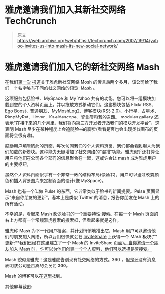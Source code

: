 # 雅虎邀请我们加入其新社交网络 TechCrunch

> 原文：<https://web.archive.org/web/https://techcrunch.com/2007/09/14/yahoo-invites-us-into-mash-its-new-social-network/>

# 雅虎邀请我们加入它的新社交网络 Mash

在我们[第一次](https://web.archive.org/web/20230125004845/http://techcrunch.com/2007/07/08/mosh-yahoos-new-social-network-initiative/) [报道](https://web.archive.org/web/20230125004845/http://techcrunch.com/2007/07/09/screen-shot-of-yahoo-mosh-plus-nokia-has-a-mosh-too/)关于雅虎新社交网络 Mosh 的传言后两个多月，该公司给了我们一个名字略有不同的社交网络的预览: [Mash](https://web.archive.org/web/20230125004845/http://mash.yahoo.com/) 。

这项服务包括脸书、MySpace 和 My Yahoo 共有的功能。您可以将一组模块加载到您的个人资料页面上，并以拖放方式移动它们。这些模块包括 Flickr RSS、Ego Boost、普通朋友、MyMoshLog2、博客模块(RSS 2.0)、小行星、占星术、PimpMyPet、Hover、Kaleidescope、留言簿和我的东西。
 [](https://web.archive.org/web/20230125004845/https://techcrunch.com/wp-content/uploads/2007/09/mash2.png) modules gallery 还表示“在接下来的几个月里，我们将向第三方开发者开放我们的模块开发平台”，这表明 Mash 至少在某种程度上会追随脸书的脚步(看看是否也会出现类似画布的页面将会很有趣)。

鼓励用户编辑彼此的页面。每次访问我们的个人资料页面，我们都会看到别人为我们加载的新模块。这种能力无疑增加了社交网络的“混搭”功能。雅虎似乎还打算让用户将他们在公司各个部门的信息聚合在一起，这或许会让 mash 成为雅虎用户的主要枢纽。

虽然个人资料页面似乎有一个非常一致的结构布局(像脸书)，用户可以通过改变颜色和插入背景图片来定制页面的设计(像 MySpace)。

Mash 也有一个叫做 Pulse 的东西，它非常类似于脸书的新闻提要。Pulse 页面显示“来自你朋友的更新”，基本上是类似 Twitter 的消息，报告你朋友在 Mash 上的所有活动。

不幸的是，看起来 Mash 缺少脸书的一个重要特性:搜索。在每一个 Mash 页面的右上方都有一个常规雅虎搜索的搜索框，但看起来就是这样。

雅虎称 Mash 为下一代用户档案，并计划悄悄地推出它。Mash 用户可以邀请他们的朋友加入网络，所以我们很快就会在 [InviteShare](https://web.archive.org/web/20230125004845/http://www.inviteshare.com/) 上获得一个 Mash 板块(**更新:**我们已经在这里建立了一个 Mash 的 InviteShare 页面[)。当你邀请一个朋友加入 Mash 时，你可以为他们创建一个个人资料，他们可以选择是否接受。](https://web.archive.org/web/20230125004845/http://www.inviteshare.com/site.php?id=50)

Mash 貌似是雅虎！这是雅虎告别现有社交网络的方式。360 ，但是还没有消息表明该公司是否真的会关闭 360。

Mash 的博客可以在[这里](https://web.archive.org/web/20230125004845/http://blog.mash.yahoo.com/)找到。

其他屏幕截图: